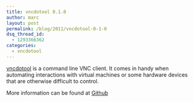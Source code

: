 ```yaml
---
title: vncdotool 0.1.0
author: marc
layout: post
permalink: /blog/2011/vncdotool-0-1-0
dsq_thread_id:
  - 1293366362
categories:
  - vncdotool
---
```

[vncdotool](http://pypi.python.org/pypi/vncdotool) is a command line VNC client. It comes in handy when automating interactions with virtual machines or some hardware devices that are otherwise difficult to control.

More information can be found at [Github](https://github.com/sibson/vncdotool)
